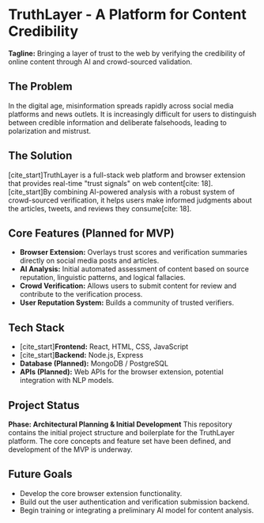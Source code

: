 # TruthLayer - A Platform for Content Credibility

**Tagline:** Bringing a layer of trust to the web by verifying the credibility of online content through AI and crowd-sourced validation.

## The Problem
In the digital age, misinformation spreads rapidly across social media platforms and news outlets. It is increasingly difficult for users to distinguish between credible information and deliberate falsehoods, leading to polarization and mistrust.

## The Solution
[cite_start]TruthLayer is a full-stack web platform and browser extension that provides real-time "trust signals" on web content[cite: 18]. [cite_start]By combining AI-powered analysis with a robust system of crowd-sourced verification, it helps users make informed judgments about the articles, tweets, and reviews they consume[cite: 18].

## Core Features (Planned for MVP)
- **Browser Extension:** Overlays trust scores and verification summaries directly on social media posts and articles.
- **AI Analysis:** Initial automated assessment of content based on source reputation, linguistic patterns, and logical fallacies.
- **Crowd Verification:** Allows users to submit content for review and contribute to the verification process.
- **User Reputation System:** Builds a community of trusted verifiers.

## Tech Stack
* [cite_start]**Frontend:** React, HTML, CSS, JavaScript 
* [cite_start]**Backend:** Node.js, Express 
* **Database (Planned):** MongoDB / PostgreSQL
* **APIs (Planned):** Web APIs for the browser extension, potential integration with NLP models.

## Project Status
**Phase: Architectural Planning & Initial Development**
This repository contains the initial project structure and boilerplate for the TruthLayer platform. The core concepts and feature set have been defined, and development of the MVP is underway.

## Future Goals
- Develop the core browser extension functionality.
- Build out the user authentication and verification submission backend.
- Begin training or integrating a preliminary AI model for content analysis.
